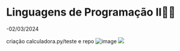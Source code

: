 # Linguagens de Programação II🐱‍👤
-02/03/2024

criação calculadora.py/teste e repo
![image](https://github.com/GabrielBianconiconi/ECM252_LP2/assets/129229235/ae9aa09a-55f3-4596-8d3f-79c19e563e3b)
![](https://github.com/GabrielBianconiconi/ECM252_LP2/assets/129229235/58726cbf-981f-4926-af57-fe65874f18b4)

